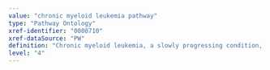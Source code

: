 ```yaml
---
value: "chronic myeloid leukemia pathway"
type: "Pathway Ontology"
xref-identifier: "0000710"
xref-dataSource: "PW"
definition: "Chronic myeloid leukemia, a slowly progressing condition, is a type of leukemia where too many white blood cells are made in the bone marrow."
level: "4"
---
```

